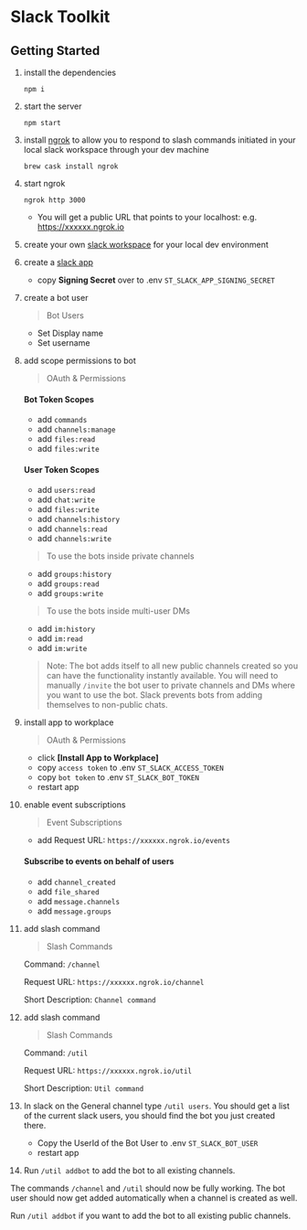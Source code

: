 # Slack Toolkit

## Getting Started

1. install the dependencies

   `npm i`

2. start the server

   `npm start`

3. install [ngrok](https://ngrok.com/) to allow you to respond to slash commands initiated in your local slack workspace through your dev machine

   `brew cask install ngrok`

4. start ngrok

   `ngrok http 3000`

   - You will get a public URL that points to your localhost: e.g. https://xxxxxx.ngrok.io

5. create your own [slack workspace](https://slack.com/get-started) for your local dev environment

6. create a [slack app](https://api.slack.com/apps?new_app=1)

   - copy **Signing Secret** over to .env `ST_SLACK_APP_SIGNING_SECRET`

7. create a bot user

   > Bot Users

   - Set Display name
   - Set username

8. add scope permissions to bot

   > OAuth & Permissions

   #### Bot Token Scopes

   - add `commands`
   - add `channels:manage`
   - add `files:read`
   - add `files:write`

   #### User Token Scopes

   - add `users:read`
   - add `chat:write`
   - add `files:write`
   - add `channels:history`
   - add `channels:read`
   - add `channels:write`

   > To use the bots inside private channels

   - add `groups:history`
   - add `groups:read`
   - add `groups:write`

   > To use the bots inside multi-user DMs

   - add `im:history`
   - add `im:read`
   - add `im:write`

   > Note: The bot adds itself to all new public channels created so you can have the functionality instantly available. You will need to manually `/invite` the bot user to private channels and DMs where you want to use the bot. Slack prevents bots from adding themselves to non-public chats.

9. install app to workplace

   > OAuth & Permissions

   - click **[Install App to Workplace]**
   - copy `access token` to .env `ST_SLACK_ACCESS_TOKEN`
   - copy `bot token` to .env `ST_SLACK_BOT_TOKEN`
   - restart app

10. enable event subscriptions

    > Event Subscriptions

    - add Request URL: `https://xxxxxx.ngrok.io/events`

    #### Subscribe to events on behalf of users

    - add `channel_created`
    - add `file_shared`
    - add `message.channels`
    - add `message.groups`

11. add slash command

    > Slash Commands

    Command: `/channel`

    Request URL: `https://xxxxxx.ngrok.io/channel`

    Short Description: `Channel command`

12. add slash command

    > Slash Commands

    Command: `/util`

    Request URL: `https://xxxxxx.ngrok.io/util`

    Short Description: `Util command`

13. In slack on the General channel type `/util users`. You should get a list of the current slack users, you should find the bot you just created there.

    - Copy the UserId of the Bot User to .env `ST_SLACK_BOT_USER`
    - restart app

14. Run `/util addbot` to add the bot to all existing channels.

The commands `/channel` and `/util` should now be fully working. The bot user should now get added automatically when a channel is created as well.

Run `/util addbot` if you want to add the bot to all existing public channels.
